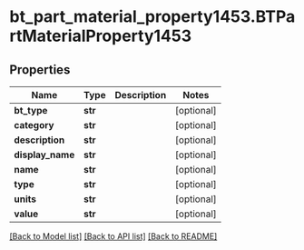 # bt_part_material_property1453.BTPartMaterialProperty1453

## Properties
Name | Type | Description | Notes
------------ | ------------- | ------------- | -------------
**bt_type** | **str** |  | [optional] 
**category** | **str** |  | [optional] 
**description** | **str** |  | [optional] 
**display_name** | **str** |  | [optional] 
**name** | **str** |  | [optional] 
**type** | **str** |  | [optional] 
**units** | **str** |  | [optional] 
**value** | **str** |  | [optional] 

[[Back to Model list]](../README.md#documentation-for-models) [[Back to API list]](../README.md#documentation-for-api-endpoints) [[Back to README]](../README.md)


